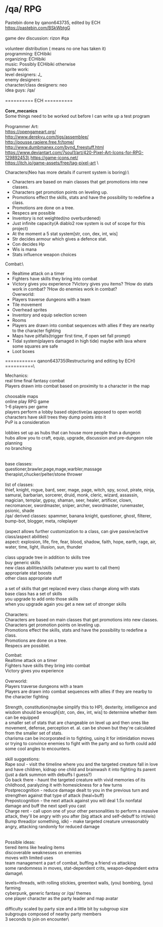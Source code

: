 # /qa/ RPG

Pastebin done by qanon643735, edited by ECH https://pastebin.com/BSkWbtgG
\
\
game dev discussion: rizon #qa\
 \
volunteer distribution (<Vacant> means no one has taken it)\
programming: ECHibiki\
organizing: ECHibiki\
music: Possibly ECHibiki otherwise <Vacant>\
sprite work: <Vacant>\
level designers: J_\
enemy designers: <Vacant>\
character/class designers: neo\
idea guys: /qa/\
\
========== ECH ==========\
\
__Core_mecanics__\
Some things need to be worked out before I can write up a test program\
\
Programmer Art: \
https://opengameart.org/ \
http://www.derekyu.com/tigs/assemblee/ \
http://pousse.rapiere.free.fr/tome/ \
http://www.dumbmanex.com/bynd_freestuff.html \
https://www.deviantart.com/7soul1/art/420-Pixel-Art-Icons-for-RPG-129892453\
https://game-icons.net/ \
https://itch.io/game-assets/free/tag-pixel-art \

Characters(Neo has more details if current system is boring):\
- Characters are based on main classes that get promotions into new classes.
- Characters get promotion points on leveling up.
- Promotions effect the skills, stats and have the possibility to redefine a class.
- Promotions are done on a tree.
- Respecs are possible
- Inventory is not weighted(no overburdened)
- Just infinite capacity(A diablo2 row system is out of scope for this project)
- At the moment a 5 stat system[str, con, dex, int, wis]
- Str decides armour which gives a defence stat. 
- Con decides Hp
- Wis is mana
- Stats influence weapon choices

Combat:\
- Realtime attack on a timer
- Fighters have skills they bring into combat
- Victory gives you experience
?Victory gives you items?
?How do stats work in combat?
?How do enemies work in combat?
\
Overworld:
- Players traverse dungeons with a team
- Tile movement
- Overhead sprites
- Inventory and equip selection screen
- Rooms
- Players are drawn into combat sequences with allies if they are nearby to the character fighting
- Maps have pitfalls(trigger first time, if open set fall prompt)
- Tidal system(players damaged in high tide) maybe with lava where some squares are safe
- Loot boxes

=========== qanon643735(Restructuring and editing by ECH) ==========\

Mechanics: \
real time final fantasy combat\
Players drawn into combat based on proximity to a character in the map \
\
choosable maps \
online play RPG game\
1-6 players per game\
players perform a lobby based objective(as apposed to open world)\
characters have skill trees they dump points into it\
PvP is a consideration\
 \
lobbies set up as hubs that can house more people than a dungeon\
hubs allow you to craft, equip, upgrade, discussion and pre-dungeon role planning\
no branching\
\
\
base classes: \
questioner,brawler,page,mage,warbler,massage therapist,chucker/pelter/stone thrower\
 \
list of classes: \
thief, knight, rogue, bard, seer, mage, page, witch, spy, scout, pirate, ninja, samurai, barbarian, sorcerer, druid, monk, cleric, wizard, assassin, magician, templar, gypsy, shaman, seer, healer, artificer, clown, necromancer, swordmaster, sniper, archer, swordmaster, runemaster, psionic, shade\
/qa/ derived classes: spammer, banana knight, questioner, ghost, filterer, bump-bot, blogger, meta, roleplayer\
 \
(aspect allows further customization to a class, can give passive/active class/aspect abilities)\
aspect: explosion, life, fire, fear, blood, shadow, faith, hope, earth, rage, air, water, time, light, illusion, sun, thunder\
 \
class upgrade tree in addition to skills tree\
buy generic skills\
new class abilities/skills (whatever you want to call them)\
appropriate stat boosts\
other class appropriate stuff\
 \
a set of skills that get replaced every class change along with stats\
base class has a set of skills\
you upgrade to add onto those skills\
when you upgrade again you get a new set of stronger skills\
 \
Characters:\
Characters are based on main classes that get promotions into new classes.\
Characters get promotion points on leveling up.\
Promotions effect the skills, stats and have the possibility to redefine a class.\
Promotions are done on a tree.\
Respecs are possible\
 
Combat:\
Realtime attack on a timer\
Fighters have skills they bring into combat\
Victory gives you experience\
 \
Overworld:\
Players traverse dungeons with a team\
Players are drawn into combat sequences with allies if they are nearby to the character fighting\
 \
Strength, constitution(maybe simplify this to HP), dexterity, intelligence and wisdom should be enough[str, con, dex, int, wis] to determine whether item can be equipped\
a smaller set of stats that are changeable on level up and then ones like movement, defense, perception et. al. can be shown but they're calculated from the smaller set of stats.\
charisma can be incorporated in to fighting, using it for intimidation moves or trying to convince enemies to fight with the party and so forth could add some cool angles to encounters.\
 \
skill suggestions:\
Rape soul - visit the timeline where you and the targeted creature fall in love and have children, kidnap one child and brainwash it into fighting its parent (just a dark summon with debuffs I guess?)\
Go back there - haunt the targeted creature with vivid memories of its childhood, paralyzing it with homesickness for a few turns\
Postprecognition - reduce damage dealt to you in the previous turn and strengthen against that type of attack (heal+buff)\
Prepostcognition - the next attack against you will deal 1.5x nonfatal damage and buff the next spell you cast\
Charge rent - call upon one of your other personalities to perform a massive attack, they'll be angry with you after (big attack and self-debuff to int/wis)\
Bump thread(or something, idk) - make targeted creature unreasonably angry, attacking randomly for reduced damage\
\
\
Possible ideas:\
tiered items like healing items\
discoverable weaknesses on enemies\
moves with limited uses\
team management a part of combat, buffing a friend vs attacking\
some randomness in moves, stat-dependent crits, weapon-dependent extra damage\
  
levels=threads, with rolling stickies, greentext walls, (you) bombing, (you) farming\
cyberpunk, generic fantasy or /qa/ themes\
one player character as the party leader and map avatar\
 \
difficulty scaled by party size and a little bit by subgroup size\
subgroups composed of nearby party members\
3 seconds to join on encounter\
